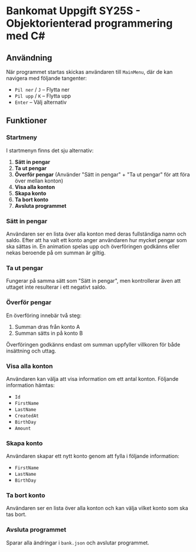 ﻿# Bankomat Uppgift SY25S - Objektorienterad programmering med C#

## Användning
När programmet startas skickas användaren till `MainMenu`, där de kan navigera med följande tangenter:

- `Pil ner` / `J` – Flytta ner
- `Pil upp` / `K` – Flytta upp
- `Enter` – Välj alternativ


## Funktioner

### Startmeny
I startmenyn finns det sju alternativ:

1. **Sätt in pengar**
2. **Ta ut pengar**
3. **Överför pengar** (Använder "Sätt in pengar" + "Ta ut pengar" för att föra över mellan konton)
4. **Visa alla konton**
5. **Skapa konto**
6. **Ta bort konto**
7. **Avsluta programmet**


### Sätt in pengar
Användaren ser en lista över alla konton med deras fullständiga namn och saldo. 
Efter att ha valt ett konto anger användaren hur mycket pengar som ska sättas in. 
En animation spelas upp och överföringen godkänns eller nekas beroende på om summan är giltig.

### Ta ut pengar
Fungerar på samma sätt som "Sätt in pengar", men kontrollerar även att uttaget inte resulterar i ett negativt saldo.

### Överför pengar
En överföring innebär två steg:
1. Summan dras från konto A
2. Summan sätts in på konto B

Överföringen godkänns endast om summan uppfyller villkoren för både insättning och uttag.

### Visa alla konton
Användaren kan välja att visa information om ett antal konton. Följande information hämtas:
- `Id`
- `FirstName`
- `LastName`
- `CreatedAt`
- `BirthDay`
- `Amount`

### Skapa konto
Användaren skapar ett nytt konto genom att fylla i följande information:
- `FirstName`
- `LastName`
- `BirthDay`

### Ta bort konto
Användaren ser en lista över alla konton och kan välja vilket konto som ska tas bort.

### Avsluta programmet
Sparar alla ändringar i `bank.json` och avslutar programmet.
